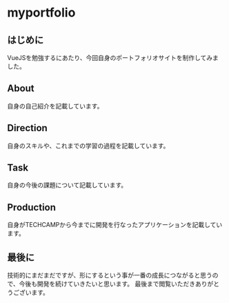 # myportfolio

## はじめに
VueJSを勉強するにあたり、今回自身のポートフォリオサイトを制作してみました。

## About
自身の自己紹介を記載しています。

## Direction
自身のスキルや、これまでの学習の過程を記載しています。

## Task
自身の今後の課題について記載しています。

## Production
自身がTECHCAMPから今までに開発を行なったアプリケーションを記載しています。

## 最後に
技術的にまだまだですが、形にするという事が一番の成長につながると思うので、今後も開発を続けていきたいと思います。
最後まで閲覧いただきありがとうございます。
